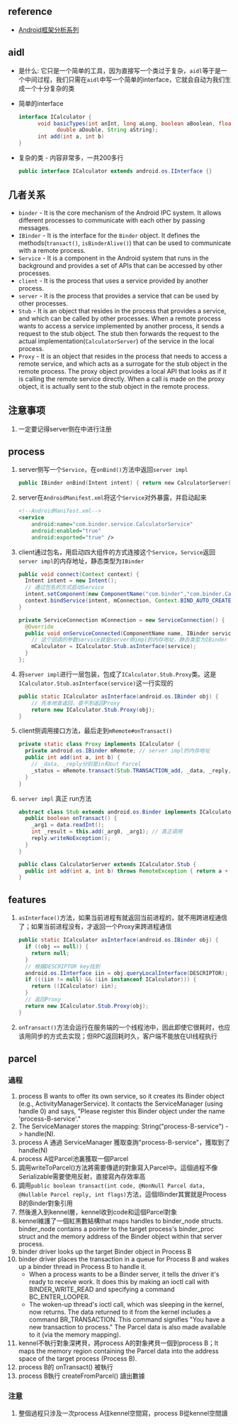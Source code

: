 ## reference

* [Android框架分析系列](https://mr-cao.gitbooks.io/android/content/)

## aidl

* 是什么: 它只是一个简单的工具，因为直接写一个类过于复杂，`aidl`等于是一个中间过程，我们只需在`aidl`中写一个简单的interface，它就会自动为我们生成一个十分复杂的类

* 简单的interface

  ```java
  interface ICalculator {
    	void basicTypes(int anInt, long aLong, boolean aBoolean, float aFloat,
              double aDouble, String aString);
    	int add(int a, int b)
  }
  ```

* 复杂的类 - 内容非常多，一共200多行

  ```java
  public interface ICalculator extends android.os.IInterface {}
  ```

## 几者关系

* `binder` - It is the core mechanism of the Android IPC system. It allows different processes to communicate with each other by passing messages.
* `IBinder` - It is the interface for the `Binder` object. It defines the methods(`transact()`, `isBinderAlive()`) that can be used to communicate with a remote process.
* `Service` - It is a component in the Android system that runs in the background and provides a set of APIs that can be accessed by other processes.
* `client` - It is the process that uses a service provided by another process.
* `server` - It is the process that provides a service that can be used by other processes.
* `Stub` - It is an object that resides in the process that provides a service, and which can be called by other processes. When a remote process wants to access a service implemented by another process, it sends a request to the stub object. The stub then forwards the request to the actual implementation(`CalculatorServer`) of the service in the local process.
* `Proxy` - It is an object that resides in the process that needs to access a remote service, and which acts as a surrogate for the stub object in the remote process. The proxy object provides a local API that looks as if it is calling the remote service directly. When a call is made on the proxy object, it is actually sent to the stub object in the remote process.

## 注意事项

1. 一定要记得server侧在中进行注册


## process

1. server侧写一个`Service`，在`onBind()`方法中返回`server impl`

   ```kotlin
   public IBinder onBind(Intent intent) { return new CalculatorServer(); }
   ```

2. server在`AndroidManifest.xml`将这个`Service`对外暴露，并启动起来

   ```xml
   <!--AndroidManifest.xml-->
   <service
       android:name="com.binder.service.CalculatorService"
       android:enabled="true"
       android:exported="true" />
   ```

3. client通过包名，用启动四大组件的方式连接这个`Service`，`Service`返回`server impl`的内存地址，静态类型为`IBinder`

   ```java
   public void connect(Context context) {
     Intent intent = new Intent();
     // 通过包名的方式启动Service
     intent.setComponent(new ComponentName("com.binder","com.binder.CalculatorService"));
     context.bindService(intent, mConnection, Context.BIND_AUTO_CREATE);
   }
   
   private ServiceConnection mConnection = new ServiceConnection() {
     @Override
     public void onServiceConnected(ComponentName name, IBinder service) {
       // 这个回调的参数service就是server侧impl的内存地址，静态类型为IBinder
       mCalculator = ICalculator.Stub.asInterface(service);
     }
   };
   ```

4. 将`server impl`进行一层包装，包成了`ICalculator.Stub.Proxy`类。这是`ICalculator.Stub.asInterface(service)`这一行实现的

   ```java
   public static ICalculator asInterface(android.os.IBinder obj) {
       // 先本地查返回，查不到返回Proxy
       return new ICalculator.Stub.Proxy(obj);
   }
   ```

5. client侧调用接口方法，最后走到`mRemote#onTransact()`

   ```java
   private static class Proxy implements ICalculator {
     private android.os.IBinder mRemote; // server impl的内存地址
     public int add(int a, int b) {
       // _data, _reply分别是in和out Parcel
       _status = mRemote.transact(Stub.TRANSACTION_add, _data, _reply, 0);
     }
   }
   ```

6. `server impl` 真正 run方法

   ```java
   abstract class Stub extends android.os.Binder implements ICalculator {
     public boolean onTransact() {
       _arg1 = data.readInt();
       int _result = this.add(_arg0, _arg1); // 真正调用
       reply.writeNoException();
     }
   }
   
   public class CalculatorServer extends ICalculator.Stub {
     public int add(int a, int b) throws RemoteException { return a + b; }
   }
   ```

## features

1. `asInterface()`方法，如果当前进程有就返回当前进程的，就不用跨进程通信了；如果当前进程没有，才返回一个Proxy来跨进程通信

   ```java
   public static ICalculator asInterface(android.os.IBinder obj) {
     if ((obj == null)) {
       return null;
     }
     // 根据DESCRIPTOR key找到
     android.os.IInterface iin = obj.queryLocalInterface(DESCRIPTOR);
     if (((iin != null) && (iin instanceof ICalculator))) {
       return ((ICalculator) iin);
     }
     // 返回Proxy
     return new ICalculator.Stub.Proxy(obj);
   }
   ```

2. `onTransact()`方法会运行在服务端的一个线程池中，因此即使它很耗时，也应该用同步的方式去实现；但RPC返回耗时久，客户端不能放在UI线程执行

## parcel

### 過程

1. process B wants to offer its own service, so it creates its Binder object (e.g., ActivityManagerService). It contacts the ServiceManager (using handle 0) and says, "Please register this Binder object under the name 'process-B-service'."
2. The ServiceManager stores the mapping: String("process-B-service") -> handle(N).
3. process A 通過 ServiceManager 獲取查詢"process-B-service"，獲取到了handle(N)
4. process A從Parcel池裏獲取一個Parcel
5. 調用writeToParcel()方法將需要傳遞的對象寫入Parcel中。這個過程不像Serializable需要使用反射，直接寫內存效率高
6. 調用`public boolean transact(int code, @NonNull Parcel data, @Nullable Parcel reply, int flags)`方法，這個IBinder其實就是Process B的Binder對象引用
7. 然後進入到kennel層，kennel收到code和這個Parcel對象
8. kennel維護了一個紅黑數結構that maps handles to binder_node structs. binder_node contains a pointer to the target process's binder_proc struct and the memory address of the Binder object within that server process.
9. binder driver looks up the target Binder object in Process B
10. binder driver places the transaction in a queue for Process B and wakes up a binder thread in Process B to handle it.
    * When a process wants to be a Binder server, it tells the driver it's ready to receive work. It does this by making an ioctl call with BINDER_WRITE_READ and specifying a command BC_ENTER_LOOPER.
    * The woken-up thread's ioctl call, which was sleeping in the kernel, now returns. The data returned to it from the kernel includes a command BR_TRANSACTION. This command signifies "You have a new transaction to process." The Parcel data is also made available to it (via the memory mapping).
11. kennel不執行對象深拷貝，將process A的對象拷貝一個到process B；It maps the memory region containing the Parcel data into the address space of the target process (Process B).
12. process B的 onTransact() 被執行
13. process B執行 createFromParcel() 讀出數據

### 注意

1. 整個過程只涉及一次process A往kennel空間寫，process B從kennel空間讀
